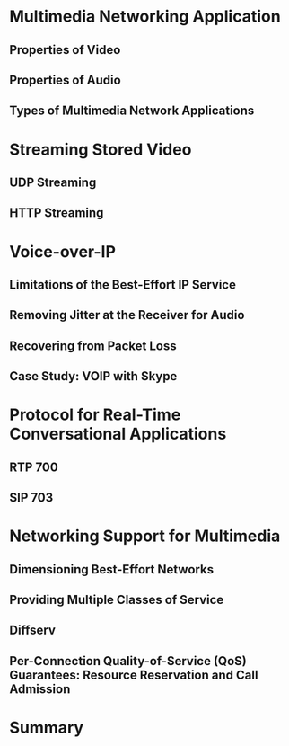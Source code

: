 # Multimedia Networking Application
## Properties of Video
## Properties of Audio
## Types of Multimedia Network Applications
# Streaming Stored Video
## UDP Streaming
## HTTP Streaming
# Voice-over-IP
## Limitations of the Best-Effort IP Service
## Removing Jitter at the Receiver for Audio
## Recovering from Packet Loss
## Case Study: VOIP with Skype
# Protocol for Real-Time Conversational Applications
## RTP 700
## SIP 703
# Networking Support for Multimedia
## Dimensioning Best-Effort Networks
## Providing Multiple Classes of Service
## Diffserv
## Per-Connection Quality-of-Service (QoS) Guarantees: Resource Reservation and Call Admission
# Summary

